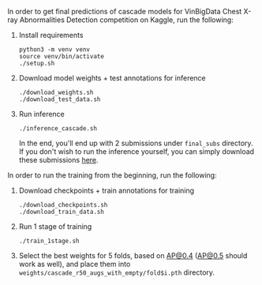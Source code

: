 In order to get final predictions of cascade models for VinBigData Chest X-ray Abnormalities Detection competition on Kaggle, run the following:

1. Install requirements
    ```
    python3 -m venv venv
    source venv/bin/activate
    ./setup.sh
    ```
    
2. Download model weights + test annotations for inference
    ```
    ./download_weights.sh
    ./download_test_data.sh
    ```
    
3. Run inference
    ```
    ./inference_cascade.sh
    ```

    In the end, you'll end up with 2 submissions under `final_subs` directory. If you don't wish to run the inference yourself, you can simply download these submissions [here](https://www.kaggle.com/ivanpan/vinbigdata-subs). 

In order to run the training from the beginning, run the following: 

1. Download checkpoints + train annotations for training
    ```
    ./download_checkpoints.sh
    ./download_train_data.sh
    ```
    
2. Run 1 stage of training
    ```
    ./train_1stage.sh
    ```

3. Select the best weights for 5 folds, based on AP@0.4 (AP@0.5 should work as well), and place them into `weights/cascade_r50_augs_with_empty/fold$i.pth` directory. 
